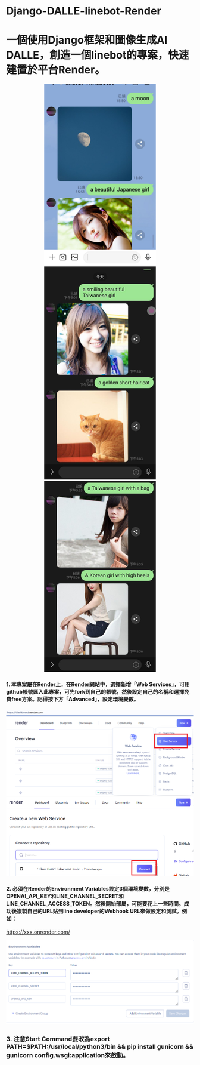 # Django-DALLE-linebot-Render
# 一個使用Django框架和圖像生成AI DALLE，創造一個linebot的專案，快速建置於平台Render。


<div align="center">
  <img src="demo/demo1.png" width="300"/>
</div>

<div align="center">
  <img src="demo/demo2.png" width="300"/>
</div>

<div align="center">
  <img src="demo/demo3.png" width="300"/>
</div>

#### 1. 本專案屬在Render上，在Render網站中，選擇新增「Web Services」，可用github帳號匯入此專案，可先fork到自己的帳號，然後設定自己的名稱和選擇免費free方案。記得按下方「Advanced」，設定環境變數。


<div align="center">
  <img src="demo/demo1r.png" width="600"/>
</div>

<div align="center">
  <img src="demo/demo2r.png" width="700"/>
</div>

#### 2. 必須在Render的Environment Variables設定3個環境變數，分別是OPENAI_API_KEY和LINE_CHANNEL_SECRET和LINE_CHANNEL_ACCESS_TOKEN。然後開始部屬，可能要花上一些時間。成功後複製自己的URL貼到line developer的Webhook URL來做設定和測試。例如：

https://xxx.onrender.com/

<div align="center">
  <img src="demo/demo3r1.png" width="700"/>
</div>

### 3. 注意Start Command要改為export PATH=$PATH:/usr/local/python3/bin && pip install gunicorn && gunicorn config.wsgi:application來啟動。



